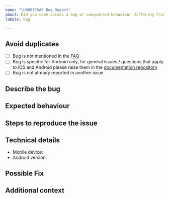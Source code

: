 ```yaml
---
name: "\U0001F6A8 Bug Report"
about: Did you come across a bug or unexpected behaviour differing from the docs?
labels: bug

---
```

<!--
Thanks for reporting a bug 🙌 ❤️

Before opening a new issue, please make sure that we do not have any duplicates already open. You can ensure this by searching the issue list for this repository. If there is a duplicate, please close your issue and add a comment to the existing issue instead.

Also, be sure to check our documentation first: https://github.com/corona-warn-app/cwa-documentation
-->

## Avoid duplicates
* [ ] Bug is not mentioned in the [FAQ](https://www.coronawarn.app/en/faq/)
* [ ] Bug is specific for Android only, for general issues / questions that apply to iOS and Android please raise them in the [documentation repository](https://github.com/corona-warn-app/cwa-documentation)
* [ ] Bug is not already reported in another issue

## Describe the bug

<!-- Describe your issue, but please be descriptive! Thanks again 🙌 ❤️ -->

## Expected behaviour

<!-- A clear and concise description of what you expected to happen. -->

## Steps to reproduce the issue

<!-- include screenshots, logs, code or other info to help explain your problem -->

<!--
1. Go to '...'
2. Click on '....'
3. Scroll down to '....'
4. See error
-->

## Technical details

- Mobile device:
- Android version:

## Possible Fix

<!--- Not obligatory, but suggest a fix or reason for the bug -->

## Additional context

<!-- Add any other context about the problem here. -->
